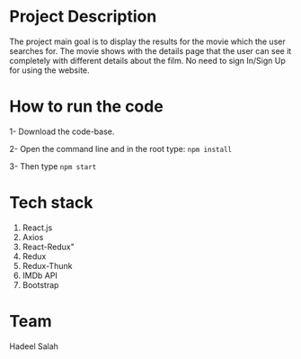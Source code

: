 # Project Description
The project main goal is to display the results for the movie which the user searches for. 
The movie shows with the details page that the user can see it completely with different details about the film.
No need to sign In/Sign Up for using the website.


# How to run the code
1- Download the code-base.

2- Open the command line and in the root type:  `npm install`

3- Then type `npm start`

 
# Tech stack
  1. React.js
  2. Axios
  3. React-Redux"
  4. Redux
  5. Redux-Thunk
  6. IMDb API
  7. Bootstrap
  


# Team
  Hadeel Salah

